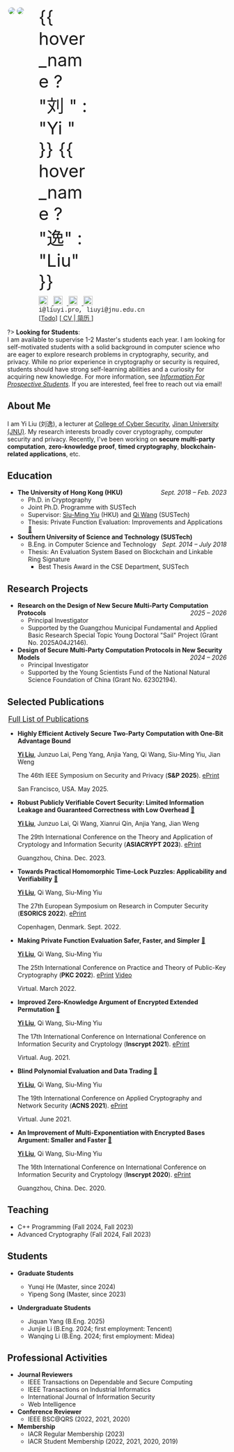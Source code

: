 <div id="intro">
  <div class="profile">
    <div class="image">
      <div id="avatar"  @click="todo">
          <img v-show="!hover_avatar" src="public/img/logo.jpg" v-on="{ mouseenter: mouseEnter, mouseleave: mouseLeave }">
          <img v-show="hover_avatar" src="public/img/logo2.jpg" v-on="{ mouseenter: mouseEnter, mouseleave: mouseLeave }">
      </div>
    </div>
    <div class="info">
      <div class="name" style="max-width: 120px" @mouseenter="hover_name = true"
          @mouseleave="hover_name = false">
        <span>{{ hover_name ? "刘   " : "Yi " }}</span>
        <span class="last">{{ hover_name ? "逸" : "Liu" }}</span>
      </div>
      <div class="socials">
        <div>
            <a href="https://scholar.google.com.hk/citations?user=pKOcyg0AAAAJ" target="_blank">
              <img src="public/icons/google-scholar.svg" alt="Google Scholar"
              title="Google Scholar" />
            </a>
            <a href="https://github.com/liu-yi" target="_blank">
              <img src="public/icons/github.svg" alt="Github"
              title="Github" />
            </a>
            <a href="https://www.linkedin.com/in/liuyipro" target="_blank">
              <img src="public/icons/linkedin-mono.svg" alt="LinkedIn"
              title="LinkedIn" />
            </a>
            <a href="https://www.zhihu.com/people/imliuyi" target="_blank">
              <img src="public/icons/zhihu.svg" alt="知乎"
              title="知乎" />
            </a>
        </div>
      </div>
      <div class="contact">
        <div class="email" title="Contact me">i@liuyi.pro, liuyi@jnu.edu.cn</div>
      </div>
      <div class="cv">
        <span v-if="display_todo">[</span><a v-if="display_todo" href="#/miscellaneous/todo">Todo</a><span v-if="display_todo">]</span>
        [<a target="_blank" style="font-size: 1em" href="public/cv/YiLIU-CV-en.pdf" title="Download my CV">
          CV
        </a>|<a target="_blank" style="font-size: 1em" href="public/cv/YiLIU-CV-cn.pdf" title="下载我的中文版简历">
          简历
        </a>]
      </div>
    </div>
  </div>
</div>
<script>
  Vue.createApp({
    data: function(){
      return {
        hover_avatar: false,
        hover_name: false,
        todo_num : 0,
        display_todo: false,
      }
    },
    methods: {
      mouseEnter(event) {
        this.hover_avatar = true;
        this.hover_name = true; 
      },
      mouseLeave(event) {
        this.hover_avatar = false;
        this.hover_name = false; 
      },
      todo(){
        this.todo_num++; 
        if(this.todo_num == 5){
          this.display_todo = true
        }
      }
    }, 
  }).mount('#intro');
</script>

?> 
**Looking for Students**:</br>
I am available to supervise 1-2 Master's students each year. I am looking for self-motivated students with a solid background in computer science who are eager to explore research problems in cryptography, security, and privacy. While no prior experience in cryptography or security is required, students should have strong self-learning abilities and a curiosity for acquiring new knowledge. For more information, see [*Information For Prospective Students*](/for-students/). If you are interested, feel free to reach out via email! 


## About Me
I am Yi Liu (刘逸), a lecturer at [College of Cyber Security](https://cybsec.jnu.edu.cn/), [Jinan University (JNU)](https://english.jnu.edu.cn/). My research interests broadly cover cryptography, computer security and privacy. Recently, I’ve been working on **secure multi-party computation**, **zero-knowledge proof**, **timed cryptography**, **blockchain-related applications**, etc.



## Education

- **The University of Hong Kong (HKU)**  <div class="duration">*Sept. 2018 – Feb. 2023*</div>
  - Ph.D. in Cryptography 
  - Joint Ph.D. Programme with SUSTech
  - Supervisor: [Siu-Ming Yiu](https://www.cs.hku.hk/index.php/people/academic-staff/smyiu) (HKU) and [Qi Wang](https://dake98.github.io) (SUSTech)
  - Thesis: Private Function Evaluation: Improvements and Applications <span>[:link:](https://hub.hku.hk/handle/10722/327638)</span>
- **Southern University of Science and Technology (SUSTech)** <div class="duration">*Sept. 2014 – July 2018*</div>
  - B.Eng. in Computer Science and Technology
  - Thesis: An Evaluation System Based on Blockchain and Linkable Ring Signature
    - Best Thesis Award in the CSE Department, SUSTech

## Research Projects
- <span title="新型安全多方计算协议设计研究">**Research on the Design of New Secure Multi-Party Computation Protocols**</span> <div class="duration">*2025 – 2026*</div>
  - <span title="项目负责人">Principal Investigator</span>
  - Supported by the <span title="广州市基础与应用基础研究专题（青年博士“启航”项目）">Guangzhou Municipal Fundamental and Applied Basic Research Special Topic Young Doctoral "Sail" Project</span> (Grant No. 2025A04J2146). 
- <span title="新型安全模型中的安全多方计算协议设计">**Design of Secure Multi-Party Computation Protocols in New Security Models**</span> <div class="duration">*2024 – 2026*</div>
  - <span title="项目负责人">Principal Investigator</span>
  - Supported by the <span title="国家自然科学基金青年科学基金项目">Young Scientists Fund of the National Natural Science Foundation of China</span> (Grant No. 62302194). 

## Selected Publications

<div class="publist">

<!-- [→ Full List](publications/) -->
<span><a class="btn btn-outline-primary" style="font-size: 17px; width: 100%; padding: 2px" href="#/publications/?id=main">Full List of Publications</a></span>

- **Highly Efficient Actively Secure Two-Party Computation with One-Bit Advantage Bound** 

    <u>**Yi Liu**</u>, Junzuo Lai, Peng Yang, Anjia Yang, Qi Wang, Siu-Ming Yiu, Jian Weng

    The 46th IEEE Symposium on Security and Privacy (**S&P 2025**). <span class="pubtag"><a class="btn btn-outline-primary" href="https://eprint.iacr.org/2025/614" target="_blank">ePrint</a></span>
    
    San Francisco, USA. May 2025.

- **Robust Publicly Verifiable Covert Security: Limited Information Leakage and Guaranteed Correctness with Low Overhead** <span class="pubtag">[:link:](https://link.springer.com/chapter/10.1007/978-981-99-8721-4_9)</span>
  
    <u>**Yi Liu**</u>, Junzuo Lai, Qi Wang, Xianrui Qin, Anjia Yang, Jian Weng 

    The 29th International Conference on the Theory and Application of Cryptology and Information Security (**ASIACRYPT 2023**). <span class="pubtag"><a class="btn btn-outline-primary" href="https://eprint.iacr.org/2023/1392" target="_blank">ePrint</a></span>

    Guangzhou, China. Dec. 2023.

- **Towards Practical Homomorphic Time-Lock Puzzles: Applicability and Verifiability** <span class="pubtag">[:link:](https://link.springer.com/chapter/10.1007/978-3-031-17140-6_21)</span>
  
    <u>**Yi Liu**</u>, Qi Wang, Siu-Ming Yiu 

    The 27th European Symposium on Research in Computer Security (**ESORICS 2022**). <span class="pubtag"><a class="btn btn-outline-primary" href="https://eprint.iacr.org/2022/585" target="_blank">ePrint</a></span>

    Copenhagen, Denmark. Sept. 2022.

- **Making Private Function Evaluation Safer, Faster, and Simpler** <span class="pubtag">[:link:](https://link.springer.com/chapter/10.1007/978-3-030-97121-2_13)<span>
  
    <u>**Yi Liu**</u>, Qi Wang, Siu-Ming Yiu 

    The 25th International Conference on Practice and Theory of Public-Key Cryptography (**PKC 2022**). <span class="pubtag"><a class="btn btn-outline-primary" href="https://eprint.iacr.org/2021/1682" target="_blank">ePrint</a> <a class="btn btn-outline-primary" href="https://www.youtube.com/watch?v=Pv8zVTxacr0" target="_blank">Video</a></span>

    Virtual. March 2022.  

- **Improved Zero-Knowledge Argument of Encrypted Extended Permutation** <span class="pubtag">[:link:](https://link.springer.com/chapter/10.1007/978-3-030-88323-2_15)</span>
  
    <u>**Yi Liu**</u>, Qi Wang, Siu-Ming Yiu 

    The 17th International Conference on International Conference on Information Security and Cryptology (**Inscrypt 2021**). <span class="pubtag"><a class="btn btn-outline-primary" href="https://eprint.iacr.org/2021/1430" target="_blank">ePrint</a></span>

    Virtual. Aug. 2021. 
    
- **Blind Polynomial Evaluation and Data Trading** <span class="pubtag">[:link:](https://link.springer.com/chapter/10.1007/978-3-030-78372-3_5)</span>
  
    <u>**Yi Liu**</u>, Qi Wang, Siu-Ming Yiu 

    The 19th International Conference on Applied Cryptography and Network Security (**ACNS 2021**). <span class="pubtag"><a class="btn btn-outline-primary" href="https://eprint.iacr.org/2021/413" target="_blank">ePrint</a></span>

    Virtual. June 2021. 

- **An Improvement of Multi-Exponentiation with Encrypted Bases Argument: Smaller and Faster** <span class="pubtag">[:link:](https://link.springer.com/chapter/10.1007/978-3-030-71852-7_27)</span>
  
    <u>**Yi Liu**</u>, Qi Wang, Siu-Ming Yiu 

    The 16th International Conference on International Conference on Information Security and Cryptology (**Inscrypt 2020**). <span class="pubtag"><a class="btn btn-outline-primary" href="https://eprint.iacr.org/2020/567" target="_blank">ePrint</a> </span>

    Guangzhou, China. Dec. 2020. 



</div>



## Teaching
- C++ Programming (Fall 2024, Fall 2023)
- Advanced Cryptography (Fall 2024, Fall 2023)

## Students

- **Graduate Students**
  - Yunqi He (Master, since 2024)
  - Yipeng Song (Master, since 2023)

- **Undergraduate Students**
  - Jiquan Yang (B.Eng. 2025)
  - Junjie Li (B.Eng. 2024; first employment: Tencent)
  - Wanqing Li (B.Eng. 2024; first employment: Midea)


## Professional Activities
- **Journal Reviewers**
  - IEEE Transactions on Dependable and Secure Computing
  - IEEE Transactions on Industrial Informatics
  - International Journal of Information Security 
  - Web Intelligence
- **Conference Reviewer**
  - IEEE BSC@QRS (2022, 2021, 2020)
- **Membership**
  - IACR Regular Membership (2023)
  - IACR Student Membership (2022, 2021, 2020, 2019)



<!-- ## Experience

- **Teaching Assistant**
  - COMP2119: Introduction to Data Structures and Algorithms (HKU Fall 2021)
  - CS403: Cryptography and Network Security (SUSTech Fall 2019, Fall 2020)
  - COMP7904: Information Security: Attacks and Defense (HKU Spring 2019)
  - CS304: Software Engineering (SUSTech Spring 2017)
  - CS201: Discrete Mathematics (SUSTech Fall 2016) 
  - CS302: Operating System (SUSTech Spring 2016)

- **Research Assistant**
  - CoCrypto Lab (Adviser: Qi Wang) <div class="duration">*Sept. 2016 – Aug. 2018*</div>
  - SUSTech Innovation Center for Data Science (Adviser: Rusong Zheng) <div class="duration">*July 2017 – Aug. 2017*</div>
  - UAV and Sensor Network Lab (Adviser: Qi Hao) <div class="duration">*July 2015 – Sept. 2016*</div> -->

<!-- ## Awards & Honors
- **Best Thesis Award** Department of Computer Science and Engineering of SUSTech **2018**
- **SUSTech Outstanding Student Scholarship** (Third Prize) **2017**
- **SUSTech Outstanding Student Scholarship** (Second Prize) **2016**
- **College Student Start-Up Scholarship** **2014 – 2018** -->

<!-- ## Skills
C/C++, Python, LaTeX, Java, HTML/CSS, JavaScript -->



<style>
.markdown-section p, .markdown-section li{
    margin: 0.4em 0 0.4em 0;
}
.markdown-section ul {
    margin: 0.6em 0 0.6em 0;
}
.markdown-section h2 {
    margin: 1.5rem 0 1rem;
    padding: 0;
}
.duration {
  float: right;
}
.profile{
    display: flex;
    flex-direction: row; 
    align-items: stretch;
}
.profile .image{
    max-width: 180px;
    padding: 2px; 
}
.profile .image img{
    border-radius: 50%;
}
.profile .info{
    display: flex; 
    flex: 1 1;
    flex-direction: column; 
    padding-left: 2rem; 

}
.profile .info .name{
    font-size: 2.5rem; 
    padding-bottom: 8px;
}
.profile .info .socials{
    display: flex; 
    flex-direction: row; 

}
.profile .info .socials img{
    width: 1.3rem; 
    margin: 0 0.6rem 0 0;
    cursor: pointer; 
}

.profile .info .contact .email{
    font-family: Courier New, Courier, monospace; 
}


@media (max-width: 480px){
  .profile .image{
        max-width: 150px
    }
  .profile .info .name{
    font-size: 1.8rem; 
    }
  .profile .info .socials img{
    width: 1rem; 
    margin: 0 0.6rem 0 0;
    cursor: pointer; 
  }
  .profile .info .contact .email{
    font-size: 0.8rem; 
  }
  .profile .info .cv{
    font-size: 0.9rem 
  }
  .duration {
    float: none;
  }
}
/* body[data-page="docs/cv.md"] .sidebar,
body[data-page="docs/cv.md"] .sidebar-toggle {
  display: none !important;
}

body[data-page="docs/cv.md"] .content {
  margin-left: 0px !important;
} */

body[data-page="docs/cv.md"] h2 {
  font-variant: small-caps;
}

body[data-page="docs/cv.md"] .last {
  font-variant: small-caps;
}



</style>